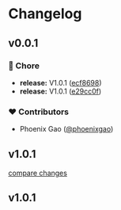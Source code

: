 # Changelog


## v0.0.1


### 🏡 Chore

- **release:** V1.0.1 ([ecf8698](https://github.com/phoenixgao/nuxt-matomo/commit/ecf8698))
- **release:** V1.0.1 ([e29cc0f](https://github.com/phoenixgao/nuxt-matomo/commit/e29cc0f))

### ❤️ Contributors

- Phoenix Gao ([@phoenixgao](http://github.com/phoenixgao))

## v1.0.1

[compare changes](https://github.com/phoenixgao/nuxt-matomo/compare/v1.0.1...v1.0.1)

## v1.0.1

